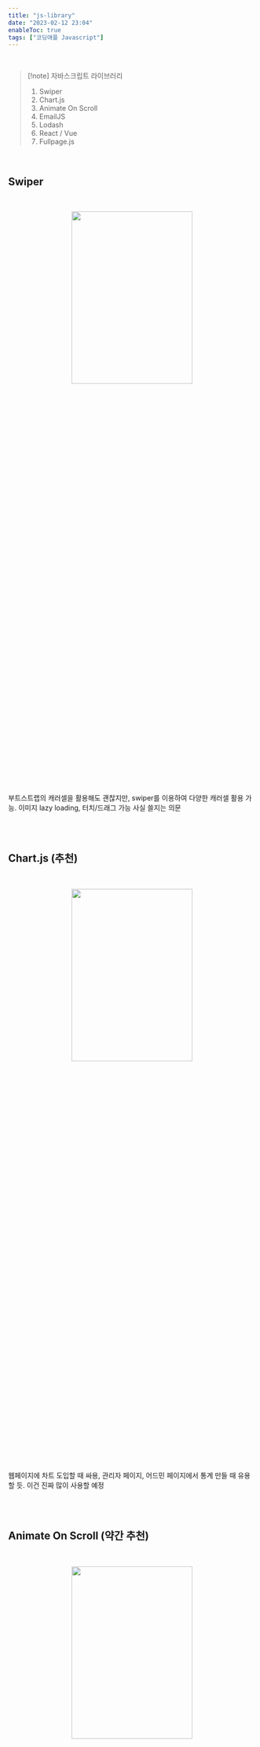 ```yaml
---
title: "js-library"
date: "2023-02-12 23:04"
enableToc: true
tags: ["코딩애플 Javascript"]
---
```


<br>

>[!note] 자바스크립트 라이브러리 
> 1. Swiper
> 2. Chart.js
> 3. Animate On Scroll
> 4. EmailJS
> 5. Lodash
> 6. React / Vue
> 7. Fullpage.js

<br>

## Swiper

<br>

<p align="center"><img src="https://i.imgur.com/iNFu8gs.png" height="30%" width="70%"></p>
  
부트스트랩의 캐러셀을 활용해도 괜찮지만, swiper를 이용하여 다양한 캐러셀 활용 가능. 이미지 lazy loading, 터치/드래그 가능 사실 쓸지는 의문

<br><br>

## Chart.js (추천)

<br>

<p align="center"><img src="https://i.imgur.com/NOd285X.png
" height="30%" width="70%"></p>

웹페이지에 차트 도입할 때 싸용, 관리자 페이지, 어드민 페이지에서 통계 만들 때 유용할 듯. 이건 진짜 많이 사용할 예정

<br><br>

## Animate On Scroll (약간 추천)

<br>

<p align="center"><img src="https://i.imgur.com/sRmQK8e.png" height="30%" width="70%"></p>

스크롤 내리면 요소가 등장하는 애니메이션 사용할 때 좋음. <a href='https://github.com/michalsnik/aos' target='_blank'>깃허브 페이지</a>에서 사용법 나와있음. 아래 코드 넣으면 설치 끝

```html
<head>
	<link rel="stylesheet" href="https://unpkg.com/aos@next/dist/aos.css" />
</head>

<body>
	<script src="https://unpkg.com/aos@next/dist/aos.js"></script>
	<script>AOS.init();</script>
</body>
```

<br><br>

## EmailJS
  
<br>

서버로 이메일 전송 하지만, 서버를 빌려서 자바스크립트만으로 이메일 전송 가능하게 해주는 라이브러리. <a href='https://www.emailjs.com/docs/introduction/how-does-emailjs-work/' target='_blank'>링크</a>에서 시키는대로 하면 되지만, 나는 서버 만들거니까 별로 사용 안할듯

<br><br>  

## Lodash

array, object, 문자, 숫자 자료 등을 편하게 다루도록 기본 함수 제공해줌. 근데 안쓸듯

<br><br>

## React, Vue (강력 추천, 따로 공부)

컴포넌트 단위처럼 페이지가 많아서 라우팅 하고 이런거 UI 재활용 자주 해야하고 페이지 새로고침 없이 필요한 부분만 렌더링 하도록 동작하는 방식인 SPA(Single Page Application)을 만들 때 유용한 자바스크립트 라이브러리<br>

자바스크립트 기본부터 제대로 배우고 이용하는 것을 추천

<br><br>

## Fullpage.js

웹페이지를 PPT처럼 만들어줌. 이것도 안쓸 예정
